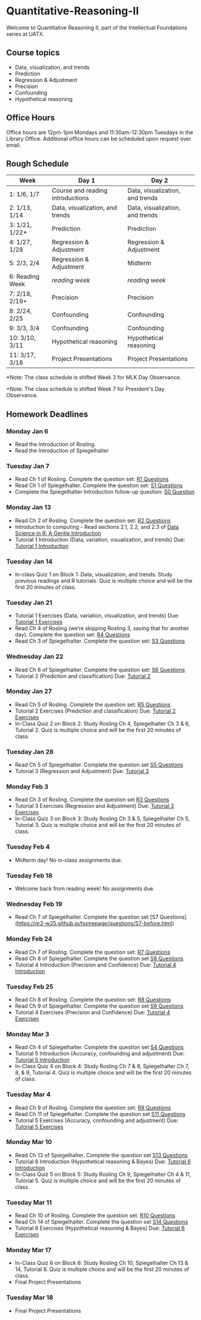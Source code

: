 # Quantitative-Reasoning-II

Welcome to Quantitative Reasoning II, part of the Intellectual Foundations series at UATX. 

## Course topics 
- Data, visualization, and trends
- Prediction
- Regression & Adjustment
- Precision
- Confounding
- Hypothetical reasoning

## Office Hours
Office hours are 12pm-1pm Mondays and 11:30am-12:30pm Tuesdays in the Library Office. Additional office hours can be scheduled upon request over email.

## Rough Schedule

| Week       | Day 1 | Day 2 |
|------------|---------|---------|
| 1: 1/6, 1/7  |    Course and reading introductions     |    Data, visualization, and trends     |
| 2: 1/13, 1/14 |     Data, visualization, and trends    |      Data, visualization, and trends   |
| 3: 1/21, 1/22* |    Prediction     |     Prediction    |
| 4: 1/27, 1/28|   Regression & Adjustment      |      Regression & Adjustment   |
| 5: 2/3, 2/4 |      Regression & Adjustment   |    Midterm     |
| 6: Reading Week|     *reading week*    |     *reading week*    |
| 7: 2/18, 2/19+ |   Precision      |     Precision    |
| 8: 2/24, 2/25|    Confounding     |    Confounding     |
| 9: 3/3, 3/4  |    Confounding     |     Confounding    |
| 10: 3/10, 3/11 |     Hypothetical reasoning    |    Hypothetical reasoning     |
| 11: 3/17, 3/18 |    Project Presentations     |    Project Presentations     |

*Note: The class schedule is shifted Week 3 for MLK Day Observance. 

+Note: The class schedule is shifted Week 7 for President's Day Observance. 

## Homework Deadlines

### Monday Jan 6
- Read the Introduction of Rosling.
- Read the Introduction of Spiegelhalter

### Tuesday Jan 7
- Read Ch 1 of Rosling. Complete the question set: [R1 Questions](https://qr2-w25.github.io/homepage/questions/R1-before.html)
- Read Ch 1 of Spiegelhalter. Complete the question set: [S1 Questions](https://qr2-w25.github.io/homepage/questions/S1-before.html)
- Complete the Spiegelhalter Introduction follow-up question: [S0 Question](https://qr2-w25.github.io/homepage/questions/S0-after.html)

### Monday Jan 13
- Read Ch 2 of Rosling. Complete the question set: [R2 Questions](https://qr2-w25.github.io/homepage/questions/R2-before.html)
- Introduction to computing - Read sections 2.1, 2.2, and 2.3 of [Data Science in R: A Gentle Introduction](https://bookdown.org/jgscott/DSGI/lesson_data.html#data-frames-cases-and-variariables)
- Tutorial 1 Introduction (Data, variation, visualization, and trends) Due: [Tutorial 1 Introduction](https://dtkaplan.github.io/QR2-computing/tutorial-1.html)

### Tuesday Jan 14
- In-class Quiz 1 on Block 1: Data, visualization, and trends. Study previous readings and R tutorials. Quiz is multiple choice and will be the first 20 minutes of class.

### Tuesday Jan 21
- Tutorial 1 Exercises (Data, variation, visualization, and trends) Due: [Tutorial 1 Exercises](https://dtkaplan.github.io/QR2-computing/exercises-1.html)
- Read Ch 4 of Rosling (we’re skipping Rosling 3, saving that for another day). Complete the question set: [R4 Questions](https://qr2-w25.github.io/homepage/questions/R4-before.html)
- Read Ch 3 of Spiegelhalter. Complete the question set: [S3 Questions](https://qr2-w25.github.io/homepage/questions/S3-before.html)

### Wednesday Jan 22
- Read Ch 6 of Spiegelhalter. Complete the question set: [S6 Questions](https://qr2-w25.github.io/homepage/questions/S6-before.html)
- Tutorial 2 (Prediction and classification) Due: [Tutorial 2](https://dtkaplan.github.io/QR2-computing/tutorial-2.html)

### Monday Jan 27
- Read Ch 5 of Rosling. Complete the question set: [R5 Questions](https://qr2-w25.github.io/homepage/questions/R5-before.html)
- Tutorial 2 Exercises (Prediction and classification) Due: [Tutorial 2 Exercises](https://dtkaplan.github.io/QR2-computing/exercises-2.html)
- In-Class Quiz 2 on Block 2: Study Rosling Ch 4, Spiegelhalter Ch 3 & 6, Tutorial 2. Quiz is multiple choice and will be the first 20 minutes of class.

### Tuesday Jan 28
- Read Ch 5 of Spiegelhalter. Complete the question set [S5 Questions](https://qr2-w25.github.io/homepage/questions/S5-before.html)
- Tutorial 3 (Regression and Adjustment) Due: [Tutorial 3](https://dtkaplan.github.io/QR2-computing/tutorial-3.html)

### Monday Feb 3
- Read Ch 3 of Rosling. Complete the question set [R3 Questions](https://qr2-w25.github.io/homepage/questions/R3-before.html)
- Tutorial 3 Exercises (Regression and Adjustment) Due: [Tutorial 3 Exercises](https://dtkaplan.github.io/QR2-computing/exercises-3.html)
- In-Class Quiz 3 on Block 3: Study Rosling Ch 3 & 5, Spiegelhalter Ch 5, Tutorial 3. Quiz is multiple choice and will be the first 20 minutes of class.

### Tuesday Feb 4
- Midterm day! No in-class assignments due.

### Tuesday Feb 18
- Welcome back from reading week! No assignments due.

### Wednesday Feb 19
- Read Ch 7 of Spiegelhalter. Complete the question set [S7 Questions] (https://qr2-w25.github.io/homepage/questions/S7-before.html)

### Monday Feb 24
- Read Ch 7 of Rosling. Complete the question set: [R7 Questions](https://qr2-w25.github.io/homepage/questions/R7-before.html)
- Read Ch 8 of Spiegelhalter. Complete the question set [S8 Questions](https://qr2-w25.github.io/homepage/questions/S8-before.html)
- Tutorial 4 Introduction (Precision and Confidence) Due: [Tutorial 4 Introduction](https://dtkaplan.github.io/QR2-computing/tutorial-4.html)

### Tuesday Feb 25
- Read Ch 8 of Rosling. Complete the question set: [R8 Questions](https://qr2-w25.github.io/homepage/questions/R8-before.html)
- Read Ch 9 of Spiegelhalter. Complete the question set [S9 Questions](https://qr2-w25.github.io/homepage/questions/S9-before.html)
- Tutorial 4 Exercises (Precision and Confidence) Due: [Tutorial 4 Exercises](https://dtkaplan.github.io/QR2-computing/exercises-4.html)

### Monday Mar 3
- Read Ch 4 of Spiegelhalter. Complete the question set [S4 Questions](https://qr2-w25.github.io/homepage/questions/S4-before.html)
- Tutorial 5 Introduction (Accuracy, confounding and adjustment) Due: [Tutorial 5 Introduction](https://dtkaplan.github.io/QR2-computing/tutorial-5.html)
- In-Class Quiz 4 on Block 4: Study Rosling Ch 7 & 8, Spiegelhalter Ch 7, 8, & 9, Tutorial 4. Quiz is multiple choice and will be the first 20 minutes of class.

### Tuesday Mar 4
- Read Ch 9 of Rosling. Complete the question set: [R9 Questions](https://qr2-w25.github.io/homepage/questions/R9-before.html)
- Read Ch 11 of Spiegelhalter. Complete the question set [S11 Questions](https://qr2-w25.github.io/homepage/questions/S11-before.html)
- Tutorial 5 Exercises (Accuracy, confounding and adjustment) Due: [Tutorial 5 Exercises](https://dtkaplan.github.io/QR2-computing/exercises-5.html)
  
### Monday Mar 10
- Read Ch 13 of Spiegelhalter. Complete the question set [S13 Questions](https://qr2-w25.github.io/homepage/questions/S13-before.html)
- Tutorial 6 Introduction (Hypothetical reasoning & Bayes) Due: [Tutorial 6 Introduction](https://dtkaplan.github.io/QR2-computing/tutorial-6.html)
- In-Class Quiz 5 on Block 5: Study Rosling Ch 9, Spiegelhalter Ch 4 & 11, Tutorial 5. Quiz is multiple choice and will be the first 20 minutes of class.

### Tuesday Mar 11
- Read Ch 10 of Rosling. Complete the question set: [R10 Questions](https://qr2-w25.github.io/homepage/questions/R10-before.html)
- Read Ch 14 of Spiegelhalter. Complete the question set [S14 Questions](https://qr2-w25.github.io/homepage/questions/S14-before.html)
- Tutorial 6 Exercises (Hypothetical reasoning & Bayes) Due: [Tutorial 6 Exercises](https://dtkaplan.github.io/QR2-computing/exercises-6.html)

### Monday Mar 17
- In-Class Quiz 6 on Block 6: Study Rosling Ch 10, Spiegelhalter Ch 13 & 14, Tutorial 6. Quiz is multiple choice and will be the first 20 minutes of class.
- Final Project Presentations

### Tuesday Mar 18
- Final Project Presentations

